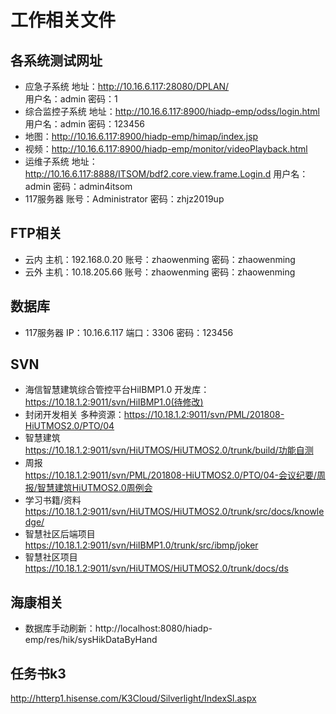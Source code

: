 # 工作相关文件
## 各系统测试网址
* 应急子系统
  地址：http://10.16.6.117:28080/DPLAN/   
  用户名：admin
  密码：1
* 综合监控子系统
  地址：http://10.16.6.117:8900/hiadp-emp/odss/login.html
  用户名：admin
  密码：123456
* 地图：http://10.16.6.117:8900/hiadp-emp/himap/index.jsp
* 视频：http://10.16.6.117:8900/hiadp-emp/monitor/videoPlayback.html
* 运维子系统
  地址：http://10.16.6.117:8888/ITSOM/bdf2.core.view.frame.Login.d
  用户名：admin
  密码：admin4itsom
* 117服务器
  账号：Administrator
  密码：zhjz2019up
## FTP相关
* 云内
  主机：192.168.0.20
  账号：zhaowenming
  密码：zhaowenming
* 云外
  主机：10.18.205.66
  账号：zhaowenming
  密码：zhaowenming
## 数据库
* 117服务器
  IP：10.16.6.117
  端口：3306
  密码：123456
## SVN
* 海信智慧建筑综合管控平台HiIBMP1.0
  开发库：https://10.18.1.2:9011/svn/HiIBMP1.0(待修改)
* 封闭开发相关
  多种资源：https://10.18.1.2:9011/svn/PML/201808-HiUTMOS2.0/PTO/04
* 智慧建筑  
  https://10.18.1.2:9011/svn/HiUTMOS/HiUTMOS2.0/trunk/build/功能自测
* 周报  
  https://10.18.1.2:9011/svn/PML/201808-HiUTMOS2.0/PTO/04-会议纪要/周报/智慧建筑HiUTMOS2.0周例会
* 学习书籍/资料  
  https://10.18.1.2:9011/svn/HiUTMOS/HiUTMOS2.0/trunk/src/docs/knowledge/
* 智慧社区后端项目  
  https://10.18.1.2:9011/svn/HiIBMP1.0/trunk/src/ibmp/joker
* 智慧社区项目
  https://10.18.1.2:9011/svn/HiUTMOS/HiUTMOS2.0/trunk/docs/ds
## 海康相关
* 数据库手动刷新：http://localhost:8080/hiadp-emp/res/hik/sysHikDataByHand
## 任务书k3
  http://htterp1.hisense.com/K3Cloud/Silverlight/IndexSl.aspx